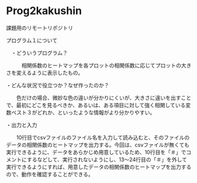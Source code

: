 # Prog2kakushin
課題用のリモートリポジトリ

プログラム１について

　・どういうプログラム？
 
　　　相関係数のヒートマップを各プロットの相関係数に応じてプロットの大きさを変えるように表示したもの。
  
  ・どんな状況で役立つか？なぜ作ったのか？
  
  　　色だけの場合、微妙な色の違いが分かりにくいが、大きさに違いを出すことで、最初にどこを見るべきか、あるいは、ある項目に対して強く相関している変数ベスト３がどれか、といったような情報がより分かりやすい。
  
  ・出力と入力
  
  　　10行目でcsvファイルのファイル名を入力して読み込むと、そのファイルのデータの相関係数のヒートマップを出力する。今回は、csvファイルが無くても実行できるように、データをあらかじめ用意しているため、10行目を「＃」でコメントにするなどして、実行されないようにし、13～24行目の「＃」を外して実行できるようにすれば、用意したデータの相関係数のヒートマップを出力するので、動作を確認することができる。
